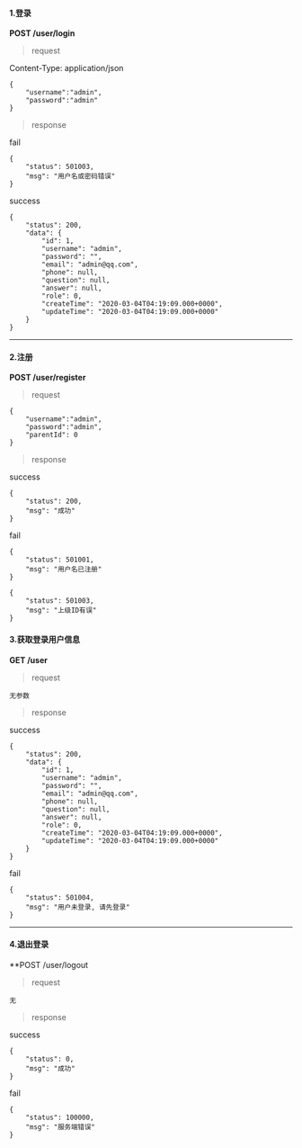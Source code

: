 #### 1.登录

**POST /user/login**

> request

Content-Type: application/json

```
{
	"username":"admin",
	"password":"admin"
}
```
> response

fail
```
{
    "status": 501003,
    "msg": "用户名或密码错误"
}
```

success
```
{
    "status": 200,
    "data": {
        "id": 1,
        "username": "admin",
        "password": "",
        "email": "admin@qq.com",
        "phone": null,
        "question": null,
        "answer": null,
        "role": 0,
        "createTime": "2020-03-04T04:19:09.000+0000",
        "updateTime": "2020-03-04T04:19:09.000+0000"
    }
}
```


-------

#### 2.注册
**POST /user/register**

> request

```
{
	"username":"admin",
	"password":"admin",
	"parentId": 0
}
```


> response

success
```
{
    "status": 200,
    "msg": "成功"
}
```


fail
```
{
    "status": 501001,
    "msg": "用户名已注册"
}
```
```
{
    "status": 501003,
    "msg": "上级ID有误"
}
```


#### 3.获取登录用户信息
**GET /user**

> request

```
无参数
```
> response

success
```
{
    "status": 200,
    "data": {
        "id": 1,
        "username": "admin",
        "password": "",
        "email": "admin@qq.com",
        "phone": null,
        "question": null,
        "answer": null,
        "role": 0,
        "createTime": "2020-03-04T04:19:09.000+0000",
        "updateTime": "2020-03-04T04:19:09.000+0000"
    }
}
```

fail
```
{
    "status": 501004,
    "msg": "用户未登录, 请先登录"
}

```

------


#### 4.退出登录
**POST /user/logout

> request

```
无
```

> response

success

```
{
    "status": 0,
    "msg": "成功"
}
```

fail
```
{
    "status": 100000,
    "msg": "服务端错误"
}
```
